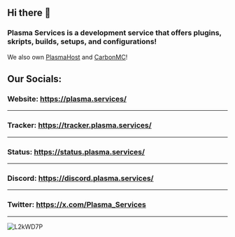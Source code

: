 ## Hi there 👋

### Plasma Services is a development service that offers plugins, skripts, builds, setups, and configurations!
We also own [PlasmaHost](https://plasmahost.net/) and [CarbonMC](https://carbonmc.net/)!


## Our Socials:

### Website: https://plasma.services/
-----------------------------------
### Tracker: https://tracker.plasma.services/
-----------------------------------
### Status: https://status.plasma.services/
-----------------------------------
### Discord: https://discord.plasma.services/
-----------------------------------
### Twitter: https://x.com/Plasma_Services
-----------------------------------


![L2kWD7P](https://i.imgur.com/IPWyfUi.png)
